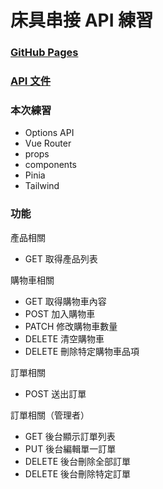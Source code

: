 # 床具串接 API 練習

### [GitHub Pages](https://woowooyong.github.io/Bedding-OnlineShop/#/)

### [API 文件](https://hexschool.github.io/hexschoolliveswagger/#/)

### 本次練習

- Options API
- Vue Router
- props
- components
- Pinia
- Tailwind

### 功能

產品相關

- GET 取得產品列表

購物車相關

- GET 取得購物車內容
- POST 加入購物車
- PATCH 修改購物車數量
- DELETE 清空購物車
- DELETE 刪除特定購物車品項

訂單相關

- POST 送出訂單

訂單相關（管理者）

- GET 後台顯示訂單列表
- PUT 後台編輯單一訂單
- DELETE 後台刪除全部訂單
- DELETE 後台刪除特定訂單
